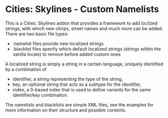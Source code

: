 # Cities: Skylines - Custom Namelists
This is a Cities: Skylines addon that provides a framework to add loclized strings, with which new chirps, street names and much more can be added. There are two basic file types:
+ .namelist files provide new localized strings
+ .blacklist files specify which default localized strings (strings within the vanilla locale) to remove before added custom ones

A localized string is simply a string in a certain language, uniquely identified by a combination of
+ identifier, a string representing the type of the string,
+ key, an optional string that acts as a subtype for the identifier,
+ index, a 0-based index that is used to define variants for the same identifier/key combination.

The namelists and blacklists are simple XML files, see the examples for more information on their structure and possible contents.
